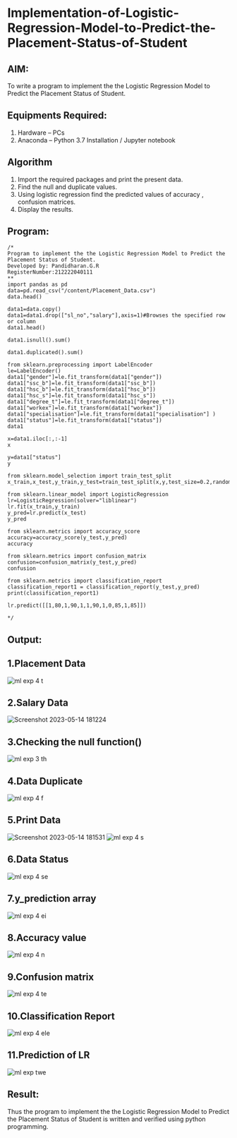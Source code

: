 # Implementation-of-Logistic-Regression-Model-to-Predict-the-Placement-Status-of-Student

## AIM:
To write a program to implement the the Logistic Regression Model to Predict the Placement Status of Student.

## Equipments Required:
1. Hardware – PCs
2. Anaconda – Python 3.7 Installation / Jupyter notebook

## Algorithm
1. Import the required packages and print the present data.
2. Find the null and duplicate values.
3. Using logistic regression find the predicted values of accuracy , confusion matrices.
4. Display the results.
## Program:
```
/*
Program to implement the the Logistic Regression Model to Predict the Placement Status of Student.
Developed by: Pandidharan.G.R
RegisterNumber:212222040111
**
import pandas as pd
data=pd.read_csv("/content/Placement_Data.csv")
data.head()

data1=data.copy()
data1=data1.drop(["sl_no","salary"],axis=1)#Browses the specified row or column
data1.head()

data1.isnull().sum()

data1.duplicated().sum()

from sklearn.preprocessing import LabelEncoder
le=LabelEncoder()
data1["gender"]=le.fit_transform(data1["gender"])
data1["ssc_b"]=le.fit_transform(data1["ssc_b"])
data1["hsc_b"]=le.fit_transform(data1["hsc_b"])
data1["hsc_s"]=le.fit_transform(data1["hsc_s"])
data1["degree_t"]=le.fit_transform(data1["degree_t"])
data1["workex"]=le.fit_transform(data1["workex"])
data1["specialisation"]=le.fit_transform(data1["specialisation"] )     
data1["status"]=le.fit_transform(data1["status"])       
data1 

x=data1.iloc[:,:-1]
x

y=data1["status"]
y

from sklearn.model_selection import train_test_split
x_train,x_test,y_train,y_test=train_test_split(x,y,test_size=0.2,random_state=0)

from sklearn.linear_model import LogisticRegression
lr=LogisticRegression(solver="liblinear")
lr.fit(x_train,y_train)
y_pred=lr.predict(x_test)
y_pred

from sklearn.metrics import accuracy_score
accuracy=accuracy_score(y_test,y_pred)
accuracy

from sklearn.metrics import confusion_matrix
confusion=confusion_matrix(y_test,y_pred)
confusion

from sklearn.metrics import classification_report
classification_report1 = classification_report(y_test,y_pred)
print(classification_report1)

lr.predict([[1,80,1,90,1,1,90,1,0,85,1,85]])

*/
```

## Output:
## 1.Placement Data
![ml exp 4 t](https://github.com/Rama-Lekshmi/Implementation-of-Logistic-Regression-Model-to-Predict-the-Placement-Status-of-Student/assets/118541549/d343df92-e10c-416a-bbeb-469c70f9317b)
## 2.Salary Data
![Screenshot 2023-05-14 181224](https://github.com/Rama-Lekshmi/Implementation-of-Logistic-Regression-Model-to-Predict-the-Placement-Status-of-Student/assets/118541549/4dec9e7f-b24f-4947-8ed8-eb77166acd02)
## 3.Checking the null function()
![ml exp 3 th](https://github.com/Rama-Lekshmi/Implementation-of-Logistic-Regression-Model-to-Predict-the-Placement-Status-of-Student/assets/118541549/2bf8d777-40f9-4a15-819f-f740a88dc01b)
## 4.Data Duplicate
![ml exp 4 f](https://github.com/Rama-Lekshmi/Implementation-of-Logistic-Regression-Model-to-Predict-the-Placement-Status-of-Student/assets/118541549/24435259-ce8d-415e-a46e-515b3ce5bcd5)
## 5.Print Data
![Screenshot 2023-05-14 181531](https://github.com/Rama-Lekshmi/Implementation-of-Logistic-Regression-Model-to-Predict-the-Placement-Status-of-Student/assets/118541549/b61b0a25-84b6-41c7-952d-09f2099f6354)
![ml exp 4 s](https://github.com/Rama-Lekshmi/Implementation-of-Logistic-Regression-Model-to-Predict-the-Placement-Status-of-Student/assets/118541549/1af99856-990c-46db-adab-2fcb5646787c)
## 6.Data Status
![ml exp 4 se](https://github.com/Rama-Lekshmi/Implementation-of-Logistic-Regression-Model-to-Predict-the-Placement-Status-of-Student/assets/118541549/8d74f3ac-a247-4bce-82a4-b2bc27cdeb80)
## 7.y_prediction array
![ml exp 4 ei](https://github.com/Rama-Lekshmi/Implementation-of-Logistic-Regression-Model-to-Predict-the-Placement-Status-of-Student/assets/118541549/6d21b45c-3716-42ea-bfd8-0e6d4bd96875)
## 8.Accuracy value
![ml exp 4 n](https://github.com/Rama-Lekshmi/Implementation-of-Logistic-Regression-Model-to-Predict-the-Placement-Status-of-Student/assets/118541549/f13d398f-7b71-49bd-b787-2ae8b6c86f49)
## 9.Confusion matrix
![ml exp 4 te](https://github.com/Rama-Lekshmi/Implementation-of-Logistic-Regression-Model-to-Predict-the-Placement-Status-of-Student/assets/118541549/bea05d71-7a26-41df-b4af-84dc2d0788f6)
## 10.Classification Report
![ml exp 4 ele](https://github.com/Rama-Lekshmi/Implementation-of-Logistic-Regression-Model-to-Predict-the-Placement-Status-of-Student/assets/118541549/495dae98-1d9d-4fcf-bb3c-20e259485d07)
## 11.Prediction of LR
![ml exp twe](https://github.com/Rama-Lekshmi/Implementation-of-Logistic-Regression-Model-to-Predict-the-Placement-Status-of-Student/assets/118541549/17ef5d1d-79dc-41cb-a9d1-b05eff1c61dd)




## Result:
Thus the program to implement the the Logistic Regression Model to Predict the Placement Status of Student is written and verified using python programming.
